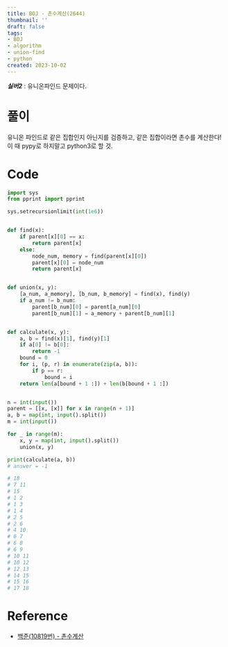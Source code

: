 ```yaml
---
title: BOJ - 촌수계산(2644)
thumbnail: ''
draft: false
tags:
- BOJ
- algorithm
- union-find
- python
created: 2023-10-02
---
```


***실버2*** : 유니온파인드 문제이다.

# 풀이

유니온 파인드로 같은 집합인지 아닌지를 검증하고, 같은 집합이라면 촌수를 계산한다! 이 때 pypy로 하지말고 python3로 할 것.

# Code

````python
import sys
from pprint import pprint

sys.setrecursionlimit(int(1e6))


def find(x):
    if parent[x][0] == x:
        return parent[x]
    else:
        node_num, memory = find(parent[x][0])
        parent[x][0] = node_num
        return parent[x]


def union(x, y):
    [a_num, a_memory], [b_num, b_memory] = find(x), find(y)
    if a_num != b_num:
        parent[b_num][0] = parent[a_num][0]
        parent[b_num][1] = a_memory + parent[b_num][1]


def calculate(x, y):
    a, b = find(x)[1], find(y)[1]
    if a[0] != b[0]:
        return -1
    bound = 0
    for i, (p, r) in enumerate(zip(a, b)):
        if p == r:
            bound = i
    return len(a[bound + 1 :]) + len(b[bound + 1 :])


n = int(input())
parent = [[x, [x]] for x in range(n + 1)]
a, b = map(int, input().split())
m = int(input())

for _ in range(m):
    x, y = map(int, input().split())
    union(x, y)

print(calculate(a, b))
# answer = -1

# 18
# 7 11
# 15
# 1 2
# 1 3
# 1 4
# 2 5
# 2 6
# 4 10
# 6 7
# 6 8
# 6 9
# 10 11
# 10 12
# 12 13
# 14 15
# 15 16
# 17 18

````

# Reference

* [백준(10819번) - 촌수계산](https://www.acmicpc.net/problem/10819)
